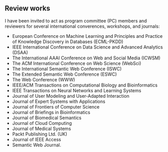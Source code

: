 ## Review works
I have been invited to act as program committee (PC) members and reviewers for several international converences, workshops, and journals: 

- European Conference on Machine Learning and Principles and Practice of Knowledge Discovery in Databases (ECML-PKDD)
- IEEE International Conference on Data Science and Advanced Analytics (DSAA)
- The International AAAI Conference on Web and Social Media (ICWSM)
- The ACM International Conference on Web Science (WebSci)
- The International Semantic Web Conference (ISWC)
- The Extended Semantic Web Conference (ESWC)
- The Web Conference (WWW)
- IEEE/ACM Transactions on Computational Biology and Bioinformatics
- IEEE Transactions on Neural Networks and Learning Systems
- Journal of User Modeling and User-Adapted Interaction
- Journal of Expert Systems with Applications
- Journal of Frontiers of Computer Science
- Journal of Briefings in Bioinformatics
- Journal of Biomedical Semantics
- Journal of Cloud Computing
- Journal of Medical Systems
- Packt Publishing Ltd. (UK)
- Journal of IEEE Access
- Semantic Web Journal.
